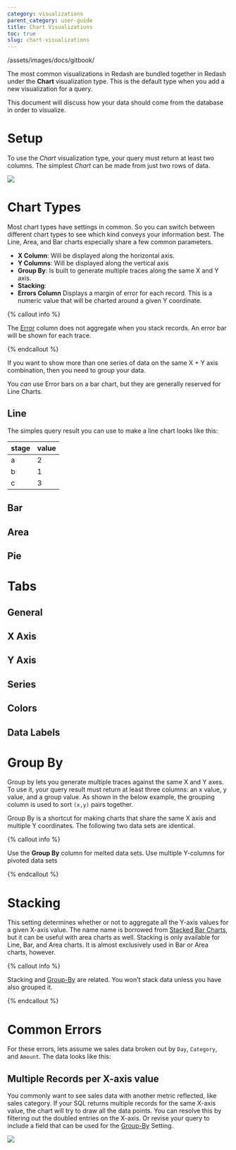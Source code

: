 ```yaml
---
category: visualizations
parent_category: user-guide
title: Chart Visualizations
toc: true
slug: chart-visualizations
---
```


/assets/images/docs/gitbook/

The most common visualizations in Redash are bundled together in Redash under the **Chart** visualization type. This is the default type when you add a new visualization for a query.

This document will discuss how your data should come from the database in order to visualize.

# Setup

To use the *Chart* visualization type, your query must return at least two columns. The simplest *Chart* can be made from just two rows of data.

![](/assets/images/docs/gifs/visualization/basic_chart_ex.gif)

# Chart Types

Most chart types have settings in common. So you can switch between different chart types to see which kind conveys your information best. The Line, Area, and Bar charts especially share a few common parameters.

* **X Column**: Will be displayed along the horizontal axis.
* **Y Columns**: Will be displayed along the vertical axis 
* **Group By**: Is built to generate multiple traces along the same X and Y axis.
* **Stacking**: 
* **Errors Column** Displays a margin of error for each record. This is a numeric value that will be charted around a given Y coordinate. 

{% callout info %}

The [Error] column does not aggregate when you stack records. An error bar will be shown for each trace.

{% endcallout %}


If you want to show more than one series of data on the same X + Y axis combination, then you need to group your data.

You _can_ use Error bars on a bar chart, but they are generally reserved for Line Charts.
## Line

The simples query result you can use to make a line chart looks like this:

| stage | value |
| ----- | ----- |
| a     | 2     |
| b     | 1     |
| c     | 3     |




## Bar
## Area
## Pie


# Tabs

## General
## X Axis
## Y Axis
## Series
## Colors
## Data Labels 

# Group By

Group by lets you generate multiple traces against the same X and Y axes. To use it, your query result must return at least three columns: an x value, y value, and a group value. As shown in the below example, the grouping column is used to sort `(x,y)` pairs together.

Group By is a shortcut for making charts that share the same X axis and multiple Y coordinates. The following two data sets are identical.

{% callout info %}

Use the **Group By** column for melted data sets. Use multiple Y-columns for pivoted data sets

{% endcallout %}

# Stacking

This setting determines whether or not to aggregate all the Y-axis values for a given X-axis value. The name name is borrowed from [Stacked Bar Charts], but it can be useful with area charts as well. Stacking is only available for Line, Bar, and Area charts. It is almost exclusively used in Bar or Area charts, however.

{% callout info %}

Stacking and [Group-By] are related. You won't stack data unless you have also grouped it.

{% endcallout %}


# Common Errors

For these errors, lets assume we sales data broken out by `Day`, `Category`, and `Amount`. The data looks like this:



## Multiple Records per X-axis value

You commonly want to see sales data with another metric reflected, like sales category. If your SQL returns multiple records for the same X-axis value, the chart will try to draw all the data points. You can resolve this by filtering out the doubled entries on the X-axis. Or revise your query to include a field that can be used for the [Group-By] Setting.

![](error_double_x_entries.png)

[Group-By]: #group-by
[Error]: #error

[Stacked Bar Charts]: https://en.wikipedia.org/wiki/Bar_chart#Grouped_and_stacked